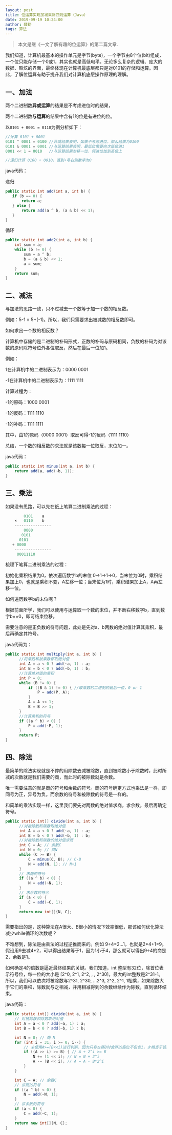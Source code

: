 ```yaml
---
layout: post
title: 位运算实现加减乘除四则运算（Java）
date: 2019-09-19 10:24:00
author: 薛勤
tags: 算法
---
```

> 本文是继《一文了解有趣的位运算》的第二篇文章.

我们知道，计算机最基本的操作单元是字节(byte)，一个字节由8个位(bit)组成，一个位只能存储一个0或1，其实也就是高低电平。无论多么复杂的逻辑、庞大的数据、酷炫的界面，最终体现在计算机最底层都只是对0101的存储和运算。因此，了解位运算有助于提升我们对计算机底层操作原理的理解。

## 一、加法

两个二进制数**异或运算**的结果是不考虑进位时的结果，

两个二进制数**与运算**的结果中含有1的位是有进位的位。

以`0101 + 0001 = 0110`为例分析如下：

```java
//计算 0101 + 0001
0101 ^ 0001 = 0100 //异或结果表明，如果不考虑进位，那么结果为0100
0101 & 0001 = 0001 //与运算结果表明，最低位需要向次低位进1
0001 << 1 = 0010   //与运算结果左移一位，将进位加到高位上

//递归计算 0100 + 0010，直到+号右侧数字为0
```

java代码：

递归

```java
public static int add(int a, int b) {
   if (b == 0) {
       return a;
   } else {
       return add(a ^ b, (a & b) << 1);
   }
}

```

循环

```java
public static int add2(int a, int b) {
    int sum = a;
    while (b != 0) {
        sum = a ^ b;
        b = (a & b) << 1;
        a = sum;
    }
    return sum;
}

```

## 二、减法

与加法的思路一致，只不过减去一个数等于加一个数的相反数。

例如：5-1 = 5+(-1)。所以，我们只需要求出被减数的相反数即可。

如何求出一个数的相反数？

计算机中存储的是二进制的补码形式，正数的补码与原码相同，负数的补码为对该数的原码除符号位外各位取反，然后在最后一位加1。

例如：

1在计算机中的二进制表示为：0000 0001

-1在计算机中的二进制表示为：1111 1111

计算过程为：

-1的原码：1000 0001

-1的反码：1111 1110

-1的补码：1111 1111

其中，由1的原码（0000 0001）取反可得-1的反码（1111 1110）

总结，一个数的相反数的求法就是该数每一位取反，末位加一。

java代码：

```java
public static int minus(int a, int b) {
    return add(a, add(~b, 1));
}
```

## 三、乘法

如果没有思路，可以先在纸上笔算二进制乘法的过程：

```java
        0101    a
    ×   0110    b
    ----------------
        0000    
       0101   
      0101      
   + 0000       
    ----------------
     00011110
```

梳理下笔算二进制乘法的过程：

初始化乘积结果为0，依次遍历数字b的末位 0→1→1→0，当末位为0时，乘积结果加上0，也就是乘积不变，A左移一位；当末位为1时，乘积结果加上A，A再左移一位。

如何遍历数字b的末位呢？

根据前面所学，我们可以使用与运算取一个数的末位，并不断右移数字b，直到数字b==0，即可结束位移。

需要注意的是正负数的符号问题，此处是先对a、b两数的绝对值计算其乘积，最后再确定其符号。

java代码为：

```java
public static int multiply(int a, int b) {
      //将乘数和被乘数都取绝对值
      int A = a < 0 ? add(~a, 1) : a;
      int B = b < 0 ? add(~b, 1) : b;
      //计算绝对值的乘积
      int P = 0;
      while (B != 0) {
          if ((B & 1) != 0) { //取乘数的二进制的最后一位，0 or 1
              P = add(P, A);
          }
          A = A << 1;
          B = B >> 1;
      }
      //计算乘积的符号
      if ((a ^ b) < 0) {
          P = add(~P, 1);
      }
      return P;
}
```

## 四、除法

最简单的除法实现就是不停的用除数去减被除数，直到被除数小于除数时，此时所减的次数就是我们需要的商，而此时的被除数就是余数。

唯一需要注意的就是商的符号和余数的符号。商的符号确定方式也乘法是一样，即同号为正，异号为负。而余数的符号和被除数的符号是一样的。

和简单的乘法实现一样，这里我们要先对两数的绝对值求商，求余数。最后再确定符号。

```java
public static int[] divide(int a, int b) {
      //对被除数和除数取绝对值
      int A = a < 0 ? add(~a, 1) : a;
      int B = b < 0 ? add(~b, 1) : b;
      //对被除数和除数的绝对值求商
      int C = A; // 余数C
      int N = 0; // 商N
      while (C >= B) {
          C = minus(C, B); // C-B
          N = add(N, 1); // N+1
      }
      // 求商的符号
      if ((a ^ b) < 0) {
          N = add(~N, 1);
      }
      // 求余数的符合
      if (a < 0) {
          C = add(~C, 1);
      }
      return new int[]{N, C};
}
```

需要指出的是，这种算法在A很大、B很小的情况下效率很低，那该如何优化算法减少while循环的次数呢？

不难想到，除法是由乘法的过程逆推而来的。例如 9÷4=2...1，也就是2*4+1=9。假设用9去减4\*2，可以得出结果等于1，因为1小于4，那么就可以得出9÷4的商是2，余数是1。

如何确定4的倍数是逼近最终结果的关键。我们知道，int 整型有32位，除首位表示符号位，每一位的大小是 [2^0, 2^1, 2^2, , , 2^30]，最大的int整数是2^31-1。所以，我们可以依次将被除数与2^31, 2^30, ...2^3, 2^2, 2^1, 1相乘，如果除数大于它们的乘积，除数就与之相减，并用相减得到的余数继续作为除数，直到循环结束。

java代码：

```java
public static int[] divide(int a, int b) {
    // 对被除数和除数取绝对值
    int A = a < 0 ? add(~a, 1) : a;
    int B = b < 0 ? add(~b, 1) : b;

    int N = 0; // 商 N
    for (int i = 31; i >= 0; i--) {
        // 未使用A>=(B<<i)进行判断，因为只有左移B时舍弃的高位不包含1，才相当于该数乘以2的i次方.
        if ((A >> i) >= B) { // A ÷ 2^i >= B
            N += (1 << i); // N = N + 2^i
            A -= (B << i); // A = A - B*2^i
        }
    }

    int C = A; // 余数C
    // 求商的符号
    if ((a ^ b) < 0) {
        N = add(~N, 1);
    }
    // 求余数的符号
    if (a < 0) {
        C = add(~C, 1);
    }
    return new int[]{N, C};
}
```